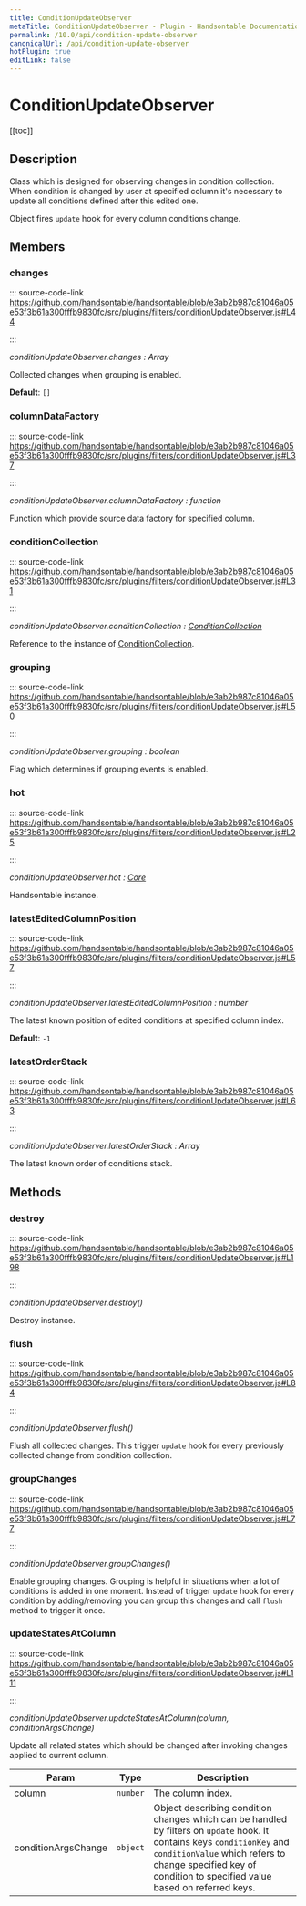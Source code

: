 ```yaml
---
title: ConditionUpdateObserver
metaTitle: ConditionUpdateObserver - Plugin - Handsontable Documentation
permalink: /10.0/api/condition-update-observer
canonicalUrl: /api/condition-update-observer
hotPlugin: true
editLink: false
---
```


# ConditionUpdateObserver

[[toc]]

## Description

Class which is designed for observing changes in condition collection. When condition is changed by user at specified
column it's necessary to update all conditions defined after this edited one.

Object fires `update` hook for every column conditions change.


## Members

### changes
  
::: source-code-link https://github.com/handsontable/handsontable/blob/e3ab2b987c81046a05e53f3b61a300fffb9830fc/src/plugins/filters/conditionUpdateObserver.js#L44

:::

_conditionUpdateObserver.changes : Array_

Collected changes when grouping is enabled.

**Default**: <code>[]</code>  


### columnDataFactory
  
::: source-code-link https://github.com/handsontable/handsontable/blob/e3ab2b987c81046a05e53f3b61a300fffb9830fc/src/plugins/filters/conditionUpdateObserver.js#L37

:::

_conditionUpdateObserver.columnDataFactory : function_

Function which provide source data factory for specified column.



### conditionCollection
  
::: source-code-link https://github.com/handsontable/handsontable/blob/e3ab2b987c81046a05e53f3b61a300fffb9830fc/src/plugins/filters/conditionUpdateObserver.js#L31

:::

_conditionUpdateObserver.conditionCollection : [ConditionCollection](@/api/conditionCollection.md)_

Reference to the instance of [ConditionCollection](@/api/conditionCollection.md).



### grouping
  
::: source-code-link https://github.com/handsontable/handsontable/blob/e3ab2b987c81046a05e53f3b61a300fffb9830fc/src/plugins/filters/conditionUpdateObserver.js#L50

:::

_conditionUpdateObserver.grouping : boolean_

Flag which determines if grouping events is enabled.



### hot
  
::: source-code-link https://github.com/handsontable/handsontable/blob/e3ab2b987c81046a05e53f3b61a300fffb9830fc/src/plugins/filters/conditionUpdateObserver.js#L25

:::

_conditionUpdateObserver.hot : [Core](@/api/core.md)_

Handsontable instance.



### latestEditedColumnPosition
  
::: source-code-link https://github.com/handsontable/handsontable/blob/e3ab2b987c81046a05e53f3b61a300fffb9830fc/src/plugins/filters/conditionUpdateObserver.js#L57

:::

_conditionUpdateObserver.latestEditedColumnPosition : number_

The latest known position of edited conditions at specified column index.

**Default**: <code>-1</code>  


### latestOrderStack
  
::: source-code-link https://github.com/handsontable/handsontable/blob/e3ab2b987c81046a05e53f3b61a300fffb9830fc/src/plugins/filters/conditionUpdateObserver.js#L63

:::

_conditionUpdateObserver.latestOrderStack : Array_

The latest known order of conditions stack.


## Methods

### destroy
  
::: source-code-link https://github.com/handsontable/handsontable/blob/e3ab2b987c81046a05e53f3b61a300fffb9830fc/src/plugins/filters/conditionUpdateObserver.js#L198

:::

_conditionUpdateObserver.destroy()_

Destroy instance.



### flush
  
::: source-code-link https://github.com/handsontable/handsontable/blob/e3ab2b987c81046a05e53f3b61a300fffb9830fc/src/plugins/filters/conditionUpdateObserver.js#L84

:::

_conditionUpdateObserver.flush()_

Flush all collected changes. This trigger `update` hook for every previously collected change from condition collection.



### groupChanges
  
::: source-code-link https://github.com/handsontable/handsontable/blob/e3ab2b987c81046a05e53f3b61a300fffb9830fc/src/plugins/filters/conditionUpdateObserver.js#L77

:::

_conditionUpdateObserver.groupChanges()_

Enable grouping changes. Grouping is helpful in situations when a lot of conditions is added in one moment. Instead of
trigger `update` hook for every condition by adding/removing you can group this changes and call `flush` method to trigger
it once.



### updateStatesAtColumn
  
::: source-code-link https://github.com/handsontable/handsontable/blob/e3ab2b987c81046a05e53f3b61a300fffb9830fc/src/plugins/filters/conditionUpdateObserver.js#L111

:::

_conditionUpdateObserver.updateStatesAtColumn(column, conditionArgsChange)_

Update all related states which should be changed after invoking changes applied to current column.


| Param | Type | Description |
| --- | --- | --- |
| column | `number` | The column index. |
| conditionArgsChange | `object` | Object describing condition changes which can be handled by filters on `update` hook. It contains keys `conditionKey` and `conditionValue` which refers to change specified key of condition to specified value based on referred keys. |


